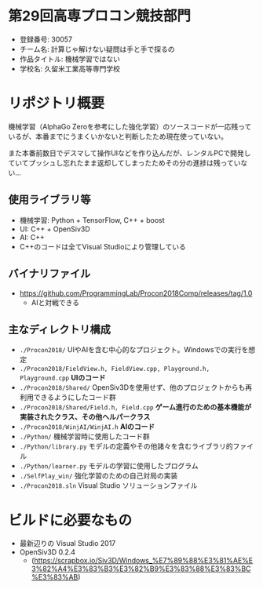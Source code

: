# 第29回高専プロコン競技部門
- 登録番号: 30057
- チーム名: 計算じゃ解けない疑問は手と手で探るの
- 作品タイトル: 機械学習ではない
- 学校名: 久留米工業高等専門学校

# リポジトリ概要
機械学習（AlphaGo Zeroを参考にした強化学習）のソースコードが一応残っているが、本番までにうまくいかないと判断したため現在使っていない。

また本番前数日でデスマして操作UIなどを作り込んだが、レンタルPCで開発していてプッシュし忘れたまま返却してしまったためその分の進捗は残っていない...

## 使用ライブラリ等
- 機械学習: Python + TensorFlow, C++ + boost
- UI: C++ + OpenSiv3D
- AI: C++
- C++のコードは全てVisual Studioにより管理している

## バイナリファイル
- https://github.com/ProgrammingLab/Procon2018Comp/releases/tag/1.0
    - AIと対戦できる

## 主なディレクトリ構成
- `./Procon2018/` UIやAIを含む中心的なプロジェクト。Windowsでの実行を想定
- `./Procon2018/FieldView.h, FieldView.cpp, Playground.h, Playground.cpp` **UIのコード**  
- `./Procon2018/Shared/` OpenSiv3Dを使用せず、他のプロジェクトからも再利用できるようにしたコード群  
- `./Procon2018/Shared/Field.h, Field.cpp` **ゲーム進行のための基本機能が実装されたクラス、その他ヘルパークラス**  
- `./Procon2018/WinjAI/WinjAI.h` **AIのコード**  
- `./Python/` 機械学習時に使用したコード群  
- `./Python/library.py` モデルの定義やその他諸々を含むライブラリ的ファイル  
- `./Python/learner.py` モデルの学習に使用したプログラム  
- `./SelfPlay_win/` 強化学習のための自己対局の実装  
- `./Procon2018.sln` Visual Studio ソリューションファイル  

# ビルドに必要なもの
- 最新辺りの Visual Studio 2017
- OpenSiv3D 0.2.4
    - (https://scrapbox.io/Siv3D/Windows_%E7%89%88%E3%81%AE%E3%82%A4%E3%83%B3%E3%82%B9%E3%83%88%E3%83%BC%E3%83%AB)
